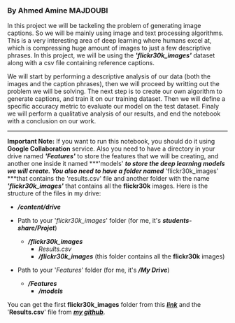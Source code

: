 ### By Ahmed Amine MAJDOUBI

In this project we will be tackeling the problem of generating image captions. So we will be mainly using  image and text processing algorithms. This is a very interesting area of deep learning where humans excel at, which is compressing huge amount of images to just a few descriptive phrases. In this project, we will be using the ***'flickr30k_images'*** dataset along with a csv file containing reference captions.

We will start by performing a descriptive analysis of our data (both the images and the caption phrases), then we will proceed by writting out the problem we will be solving. The next step is to create our own algorithm to generate captions, and train it on our training dataset. Then we will define a specific accuracy metric to evaluate our model on the test dataset. Finaly we will perform a qualitative analysis of our results, and end the notebook with a conclusion on our work.

---

**Important Note:** If you want to run this notebook, you should do it using **Google Collaboration** service. Also you need to have a directory in your drive named ***'Features'*** to store the features that we will be creating, and another one inside it named ***'models' ***to store the deep learning models we will create. You also need to have a folder named*** 'flickr30k_images' ***that contains the 'results.csv' file and another folder with the name ***'flickr30k_images'*** that contains all the **flickr30k** images. Here is the structure of the files in my drive:


*  ***/content/drive***

  *   Path to your '*flickr30k_images*' folder (for me, it's ***students-share/Projet***)
      * ***/flickr30k_images***
          * *Results.csv*
          * ***/flickr30k_images*** (this folder contains all the **flickr30k** images)
  *   Path to your '*Features*' folder (for me, it's ***/My Drive***)
        * ***/Features***
            * ***/models***
            
You can get the first **flickr30k_images** folder from this **[*link*](https://www.kaggle.com/hsankesara/flickr-image-dataset/version/1)** and the '**Results.csv**' file from ***[my github](https://github.com/Mjidiba97/Image-Captioning/blob/master/results.csv)***.
